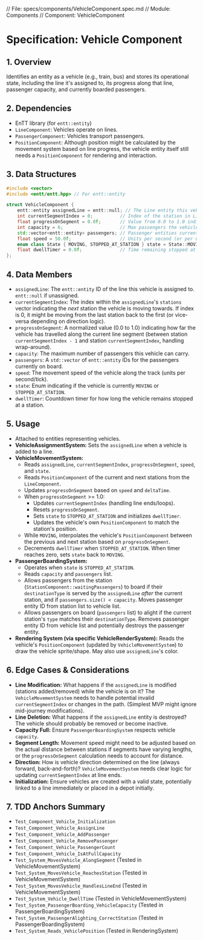 // File: specs/components/VehicleComponent.spec.md
// Module: Components
// Component: VehicleComponent

# Specification: Vehicle Component

## 1. Overview

Identifies an entity as a vehicle (e.g., train, bus) and stores its operational state, including the line it's assigned to, its progress along that line, passenger capacity, and currently boarded passengers.

## 2. Dependencies

- EnTT library (for `entt::entity`)
- `LineComponent`: Vehicles operate on lines.
- `PassengerComponent`: Vehicles transport passengers.
- `PositionComponent`: Although position might be calculated by the movement system based on line progress, the vehicle entity itself still needs a `PositionComponent` for rendering and interaction.

## 3. Data Structures

```cpp
#include <vector>
#include <entt/entt.hpp> // For entt::entity

struct VehicleComponent {
    entt::entity assignedLine = entt::null; // The Line entity this vehicle operates on
    int currentSegmentIndex = 0;          // Index of the station in LineComponent::stations the vehicle is heading towards
    float progressOnSegment = 0.0f;       // Value from 0.0 to 1.0 indicating progress between the previous station and currentSegmentIndex station
    int capacity = 6;                     // Max passengers the vehicle can hold
    std::vector<entt::entity> passengers; // Passenger entities currently on board
    float speed = 50.0f;                  // Units per second (or per update tick, TBD)
    enum class State { MOVING, STOPPED_AT_STATION } state = State::MOVING; // Current state
    float dwellTimer = 0.0f;              // Time remaining stopped at a station
};
```

## 4. Data Members

- `assignedLine`: The `entt::entity` ID of the line this vehicle is assigned to. `entt::null` if unassigned.
- `currentSegmentIndex`: The index within the `assignedLine`'s `stations` vector indicating the *next* station the vehicle is moving towards. If index is 0, it might be moving from the last station back to the first (or vice-versa depending on direction logic).
- `progressOnSegment`: A normalized value (0.0 to 1.0) indicating how far the vehicle has travelled along the current line segment (between station `currentSegmentIndex - 1` and station `currentSegmentIndex`, handling wrap-around).
- `capacity`: The maximum number of passengers this vehicle can carry.
- `passengers`: A `std::vector` of `entt::entity` IDs for the passengers currently on board.
- `speed`: The movement speed of the vehicle along the track (units per second/tick).
- `state`: Enum indicating if the vehicle is currently `MOVING` or `STOPPED_AT_STATION`.
- `dwellTimer`: Countdown timer for how long the vehicle remains stopped at a station.

## 5. Usage

- Attached to entities representing vehicles.
- **VehicleAssignmentSystem:** Sets the `assignedLine` when a vehicle is added to a line.
- **VehicleMovementSystem:**
    - Reads `assignedLine`, `currentSegmentIndex`, `progressOnSegment`, `speed`, and `state`.
    - Reads `PositionComponent` of the current and next stations from the `LineComponent`.
    - Updates `progressOnSegment` based on `speed` and `deltaTime`.
    - When `progressOnSegment` >= 1.0:
        - Updates `currentSegmentIndex` (handling line ends/loops).
        - Resets `progressOnSegment`.
        - Sets `state` to `STOPPED_AT_STATION` and initializes `dwellTimer`.
        - Updates the vehicle's own `PositionComponent` to match the station's position.
    - While `MOVING`, interpolates the vehicle's `PositionComponent` between the previous and next station based on `progressOnSegment`.
    - Decrements `dwellTimer` when `STOPPED_AT_STATION`. When timer reaches zero, sets `state` back to `MOVING`.
- **PassengerBoardingSystem:**
    - Operates when `state` is `STOPPED_AT_STATION`.
    - Reads `capacity` and `passengers` list.
    - Allows passengers from the station (`StationComponent::waitingPassengers`) to board if their `destinationType` is served by the `assignedLine` *after* the current station, and if `passengers.size() < capacity`. Moves passenger entity ID from station list to vehicle list.
    - Allows passengers on board (`passengers` list) to alight if the current station's `type` matches their `destinationType`. Removes passenger entity ID from vehicle list and potentially destroys the passenger entity.
- **Rendering System (via specific VehicleRenderSystem):** Reads the vehicle's `PositionComponent` (updated by `VehicleMovementSystem`) to draw the vehicle sprite/shape. May also use `assignedLine`'s color.

## 6. Edge Cases & Considerations

- **Line Modification:** What happens if the `assignedLine` is modified (stations added/removed) while the vehicle is on it? The `VehicleMovementSystem` needs to handle potential invalid `currentSegmentIndex` or changes in the path. (Simplest MVP might ignore mid-journey modifications).
- **Line Deletion:** What happens if the `assignedLine` entity is destroyed? The vehicle should probably be removed or become inactive.
- **Capacity Full:** Ensure `PassengerBoardingSystem` respects vehicle `capacity`.
- **Segment Length:** Movement speed might need to be adjusted based on the actual distance between stations if segments have varying lengths, or the `progressOnSegment` calculation needs to account for distance.
- **Direction:** How is vehicle direction determined on the line (always forward, back-and-forth)? `VehicleMovementSystem` needs clear logic for updating `currentSegmentIndex` at line ends.
- **Initialization:** Ensure vehicles are created with a valid state, potentially linked to a line immediately or placed in a depot initially.

## 7. TDD Anchors Summary

- `Test_Component_Vehicle_Initialization`
- `Test_Component_Vehicle_AssignLine`
- `Test_Component_Vehicle_AddPassenger`
- `Test_Component_Vehicle_RemovePassenger`
- `Test_Component_Vehicle_PassengerCount`
- `Test_Component_Vehicle_IsAtFullCapacity`
- `Test_System_MovesVehicle_AlongSegment` (Tested in VehicleMovementSystem)
- `Test_System_MovesVehicle_ReachesStation` (Tested in VehicleMovementSystem)
- `Test_System_MovesVehicle_HandlesLineEnd` (Tested in VehicleMovementSystem)
- `Test_System_Vehicle_DwellTime` (Tested in VehicleMovementSystem)
- `Test_System_PassengerBoarding_VehicleCapacity` (Tested in PassengerBoardingSystem)
- `Test_System_PassengerAlighting_CorrectStation` (Tested in PassengerBoardingSystem)
- `Test_System_Reads_VehiclePosition` (Tested in RenderingSystem)